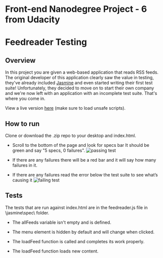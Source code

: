 # Front-end Nanodegree Project - 6 from Udacity 
# Feedreader Testing

## Overview
In this project you are given a web-based application that reads RSS feeds. The original developer of this application clearly saw the value in testing, they've already included [Jasmine](http://jasmine.github.io/) and even started writing their first test suite! Unfortunately, they decided to move on to start their own company and we're now left with an application with an incomplete test suite. That's where you come in.

View a live version [here](https://luzr.github.io/frontend-nanodegree-feedreader/) (make sure to load unsafe scripts).

## How to run
Clone or download the .zip repo to your desktop and index.html.

- Scroll to the bottom of the page and look for specs bar It should be green and say "5 specs, 0 failures". 
![passing test][1]

- If there are any failures there will be a red bar and it will say how many failures in it. 
 - If there are any failures read the error below the test suite to see what’s causing it ![failing test][2]

## Tests
The tests that are run against index.html are in the feedreader.js file in \jasmine\spec\ folder.

- The allFeeds variable isn't empty and is defined.
- The menu element is hidden by default and will change when clicked.
- The loadFeed function is called and completes its work properly.
- The loadFeed function loads new content.


  [1]: https://i.imgur.com/net1Pxb.png
  [2]: https://i.imgur.com/M3z7zss.png